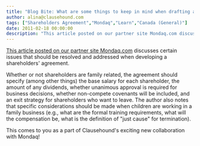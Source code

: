 ```yaml
---
title: "Blog Bite: What are some things to keep in mind when drafting a shareholders' agreement?"
author: alina@clausehound.com
tags: ["Shareholders Agreement","Mondaq","Learn","Canada (General)"]
date: 2011-02-18 00:00:00
description: "This article posted on our partner site Mondaq.com discusses certain issues that should be resolved and addressed when developing a shareholders' agreement. Whether or not shareholders are family rel..."
---
```


[This article posted on our partner site Mondaq.com](http://www.mondaq.com/canada/x/123542/Directors+Officers/Why+Do+You+Need+A+Shareholders+Agreement) discusses certain issues that should be resolved and addressed when developing a shareholders' agreement.

Whether or not shareholders are family related, the agreement should specify (among other things) the base salary for each shareholder, the amount of any dividends, whether unanimous approval is required for business decisions, whether non-compete covenants will be included, and an exit strategy for shareholders who want to leave. The author also notes that specific considerations should be made when children are working in a family business (e.g., what are the formal training requirements, what will the compensation be, what is the definition of "just cause" for termination).

This comes to you as a part of Clausehound's exciting new collaboration with Mondaq!
